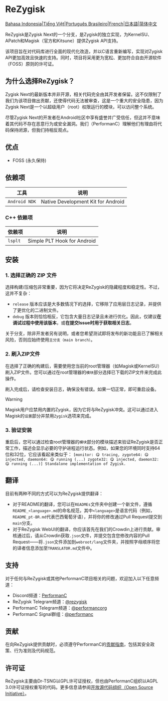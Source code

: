 # ReZygisk

[Bahasa Indonesia](/READMEs/README_id-ID.md)|[Tiếng Việt](/READMEs/README_vi-VN.md)|[Português Brasileiro](/READMEs/README_pt-BR.md)|[French](/READMEs/README_fr-FR.md)|[日本語](/READMEs/README_ja-JP.md)|[简体中文](/READMEs/README_zh-CN.md)

ReZygisk是Zygisk Next的一个分支，是Zygisk的独立实现，为KernelSU、APatch和Magisk（官方和Kitsune）提供Zygisk API支持。

该项目旨在对代码库进行全面的现代化改造，并以C语言重新编写，实现对Zygisk API更加高效且快速的支持。同时，项目将采用更为宽松、更加符合自由开源软件（FOSS）原则的许可证。

## 为什么选择ReZygisk？

Zygisk Next的最新版本并非开源，相关代码完全由其开发者保留。这不仅限制了我们为该项目做出贡献，还使得代码无法被审查，这是一个重大的安全隐患，因为Zygisk Next是一个以超级用户（root）权限运行的模块，可以访问整个系统。

尽管Zygisk Next的开发者在Android社区中享有盛誉并广受信任，但这并不意味着其代码不存在恶意行为或安全漏洞。我们（PerformanC）理解他们有理由将代码保持闭源，但我们持相反观点。

## 优点

- FOSS (永久保持)

## 依赖项

| 工具          | 说明                               |
| ------------- | ---------------------------------- |
| `Android NDK` | Native Development Kit for Android |

### C++ 依赖项

| 依赖项     | 说明                        |
| ---------- | --------------------------- |
| `lsplt`    | Simple PLT Hook for Android |

## 安装

### 1. 选择正确的 ZIP 文件

选择构建/压缩包非常重要，因为它将决定ReZygisk的隐藏程度和稳定性。不过，这并不复杂：

- `release` 版本应该是大多数情况下的选择，它移除了应用层日志记录，并提供了更优化的二进制文件。
- `debug` 版本则恰恰相反，它包含大量日志记录且未进行优化。因此，仅建议**在调试过程中使用该版本**，或**在提交Issue时用于获取相关日志**。

关于分支，除非开发者另有说明，或者您希望测试即将发布的新功能且已了解相关风险，否则应始终使用`主分支（main branch）`。

### 2. 刷入ZIP文件

在选择了正确的构建后，需要使用您当前的root管理器（如Magisk或KernelSU）刷入ZIP文件。您可以通过在root管理器的`模块`部分选择已下载的ZIP文件来完成此操作。

刷入完成后，请检查安装日志，确保没有错误。如果一切正常，即可重启设备。

> [!WARNING]
> Magisk用户应禁用内置的Zygisk，因为它将与ReZygisk冲突。这可以通过进入Magisk的`设置`部分并禁用`Zygisk`选项来完成。

### 3. 验证安装

重启后，您可以通过检查root管理器的`模块`部分的模块描述来验证ReZygisk是否正常工作，描述会显示必要的守护进程运行状态。例如，如果您的环境同时支持64位和32位，它应该看起来类似于： `[monitor: 😋 tracing, zygote64: 😋 injected, daemon64: 😋 running (...) zygote32: 😋 injected, daemon32: 😋 running (...)] Standalone implementation of Zygisk.`

## 翻译

目前有两种不同的方式可以为ReZygisk提供翻译：

- 对于README的翻译，您可以在`READMEs`文件夹中创建一个新文件，遵循`README_<language>.md`的命名规范，其中`<language>`是语言代码（例如，`README_pt-BR.md`代表巴西葡萄牙语），并将你的修改通过Pull Request提交到`main`分支。
- 对于ReZygisk WebUI的翻译，你应该首先在我们的Crowdin上进行贡献。审核通过后，请从Crowdin获取`.json`文件，并提交包含您修改内容的Pull Request——将`.json`文件添加到`webroot/lang`文件夹，并按照字母顺序将您的译者信息添加至`TRANSLATOR.md`文件中。

## 支持

对于任何与ReZygisk或其他PerformanC项目相关的问题，欢迎加入以下任意频道：

- Discord频道：[PerformanC](https://discord.gg/uPveNfTuCJ)
- ReZygisk Telegram频道：[@rezygisk](https://t.me/rezygisk)
- PerformanC Telegram频道：[@performancorg](https://t.me/performancorg)
- PerformanC Signal群组：[@performanc](https://signal.group/#CjQKID3SS8N5y4lXj3VjjGxVJnzNsTIuaYZjj3i8UhipAS0gEhAedxPjT5WjbOs6FUuXptcT)

## 贡献

在向ReZygisk提供贡献时，必须遵守PerformanC的[贡献指南](https://github.com/PerformanC/contributing)，包括其安全政策、行为准则及代码规范。

## 许可证

ReZygisk主要由Dr-TSNG以GPL许可证授权，但也由PerformanC组织以AGPL 3.0许可证授权重写的代码。更多信息请参阅[开放源代码组织（Open Source Initiative）](https://opensource.org/licenses/AGPL-3.0)。